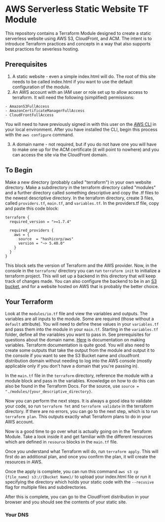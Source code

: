 # AWS Serverless Static Website TF Module
This repository contains a Terraform Module designed to create a static serverless website using AWS S3, CloudFront, and ACM. The intent is to introduce Terraform practices and concepts in a way that also supports best practices for severless hosting. 

## Prerequisites

1. A static website - even a simple index.html will do. The root of this site needs to be called index.html if you want to use the default configuration of the module.
2. An AWS account with an IAM user or role set up to allow access to terraform. It will need the following (simplified) permissions:

```
- AmazonS3FullAccess
- AmazonCertificateManagerFullAccess
- CloudFrontFullAccess
```
You will need to have previously signed in with this user on the [AWS CLI](https://docs.aws.amazon.com/cli/latest/userguide/getting-started-install.html) in your local environment. After you have installed the CLI, begin this process with the `aws configure` command.

3. A domain name - not required, but if you do not have one you will have to make one up for the ACM certificate (it will point to nowhere) and you can access the site via the CloudFront domain.

## To Begin

Make a new directory (probably called "terraform") in your own website directory. Make a subdirectory in the terraform directory called "modules" and a further directory called something descriptive and copy the .tf files to the newest descriptive directory.
In the terraform directory, create 3 files, called `providers.tf`, `main.tf`, and `variables.tf`.
In the providers.tf file, copy and paste this code block:


```
terraform {
  required_version = ">=1.7.4"

  required_providers {
    aws = {
      source  = "hashicorp/aws"
      version = "~> 5.40.0"
    }
  }
}

```

This block sets the version of Terraform and the AWS provider.
Now, in the console in the `terraform/` directory you can run `terraform init` to initialize a terraform project. This will set up a backend in this directory that will keep track of changes made. You can also configure the backend to be in an [S3 bucket](https://developer.hashicorp.com/terraform/language/settings/backends/configuration), and for a website hosted on AWS that is probably the better choice. 

## Your Terraform
Look at the `modules/io.tf` file and view the variables and outputs. The variables are all inputs to the module. Some are required (those without a `default` attribute). You will need to define these values in your `variables.tf` and pass them into the module in your `main.tf`. 
Starting in the `variables.tf` folder, define all the variables you want to pass in. See prerequisites for questions about the domain name. [Here](https://developer.hashicorp.com/terraform/language/values/variables) is documentation on making variables. Terraform documentation is quite good. You will also need to create some outputs that take the output from the module and output it to the console if you want to see the S3 Bucket name and cloudfront distribution domain without needing to log into the AWS console (mostly applicable only if you don't have a domain that you're passing in). 

In the `main.tf` file in the `terraform` directory, reference the module with a module block and pass in the variables. Knowledge on how to do this can also be found in the Terraform Docs. For the source, use `source = "./modules/{your_descriptive_directory}`.

Now you can perform the next steps. It is always a good idea to validate your code, so run `terraform fmt` and `terraform validate` in the terraform directory. If there are no errors, you can go to the next step, which is to run `terraform plan`. This outputs exactly what Terraform plans to do in your AWS account. 

Now is a good time to go over what is actually going on in the Terraform Module. Take a look inside it and get familiar with the different resources which are defined in `resource` blocks in the `main.tf` file.

Once you understand what Terraform will do, run `terraform apply`. This will first do an additional plan, and once you confirm the plan, it will create the resources in AWS.

Once the apply is complete, you can run this command `aws s3 cp {file_name} s3://{Bucket Name}/` to upload your index.html file or run it specifying the directory which holds your static code with the `--recusive` flag for multiple files and subdirectories.

After this is complete, you can go to the CloudFront distribution in your browser and you should see the contents of your static site. 

### Your DNS

